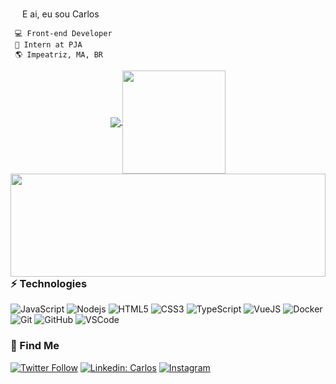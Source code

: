 <img src="https://media.giphy.com/media/hvRJCLFzcasrR4ia7z/giphy.gif" width="15px"> E ai, eu sou Carlos


	 💻 Front-end Developer
	 🚀 Intern at PJA
	 🌎 Impeatriz, MA, BR
	 





<p align="center">
  <a href="https://github.com/anuraghazra/github-readme-stats">
    <img
      align="center"
      src="https://github-readme-stats.vercel.app/api/top-langs/?username=carlossantos74&count_private=true&layout=compact&theme=monokai&langs_count=10"
    />
  </a>
  <a href="https://github.com/anuraghazra/github-readme-stats">
    <img
      align="center"
      height="165"
      src="https://github-readme-stats.vercel.app/api?username=carlossantos74&count_private=true&show_icons=true&custom_title=Status%20GitHub&theme=monokai"
    />
	<img
      align="left"
      height="165px" 
	width="100%"
      src="https://github-readme-stats.vercel.app/api/wakatime?username=carlossantos74&theme=monokai"
    />
  </a>
</p>



### ⚡ Technologies

<p align="center"> 

![JavaScript](https://img.shields.io/badge/-JavaScript-black?style=flat-square&logo=javascript)
![Nodejs](https://img.shields.io/badge/-Nodejs-339933?style=flat-square&logo=Node.js&logoColor=white)
![HTML5](https://img.shields.io/badge/-HTML5-E34F26?style=flat-square&logo=html5&logoColor=white)
![CSS3](https://img.shields.io/badge/-CSS3-1572B6?style=flat-square&logo=css3)
![TypeScript](https://img.shields.io/badge/-TypeScript-007ACC?style=flat-square&logo=typescript)
![VueJS](https://img.shields.io/badge/-Vue.js-4FC08D?style=flat-square&logo=vue.js&logoColor=white)
![Docker](https://img.shields.io/badge/-Docker-2496ED?style=flat-square&logo=docker&logoColor=white)
![Git](https://img.shields.io/badge/-Git-black?style=flat-square&logo=git)
![GitHub](https://img.shields.io/badge/-GitHub-181717?style=flat-square&logo=github)
![VSCode](https://img.shields.io/badge/-VSCode-007ACC?style=flat-square&logo=visual-studio-code&logoColor=white)
</p>


### 🚀 Find Me
[![Twitter Follow](https://img.shields.io/twitter/follow/Carlos0kira?style=social)](https://twitter.com/Carlos0kira)
[![Linkedin: Carlos](https://img.shields.io/badge/-Linkedin-blue?style=flat-square&logo=Linkedin&logoColor=white&link=https://www.linkedin.com/in/carlos-santos-216500171/)](https://www.linkedin.com/in/carlos-santos-216500171/)
  <a target="_blank" href="https://www.instagram.com/carlossantos74">![Instagram](https://img.shields.io/badge/-instagram-F0F0F0?style=flat-square&logo=instagram)</a>



<!-- **carlossantos74/carlossantos74** is a ✨ _special_ ✨ repository because its `README.md` (this file) appears on your GitHub profile. -->
